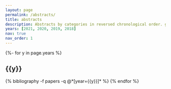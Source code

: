```yaml
---
layout: page
permalink: /abstracts/
title: abstracts
description: Abstracts by categories in reversed chronological order. generated by jekyll-scholar.
years: [2021, 2020, 2019, 2018]
nav: true
nav_order: 1
---
```

<!-- _pages/publications.md -->
<div class="abstracts">

{%- for y in page.years %}
  <h2 class="year">{{y}}</h2>
  {% bibliography -f papers -q @*[year={{y}}]* %}
{% endfor %}

</div>